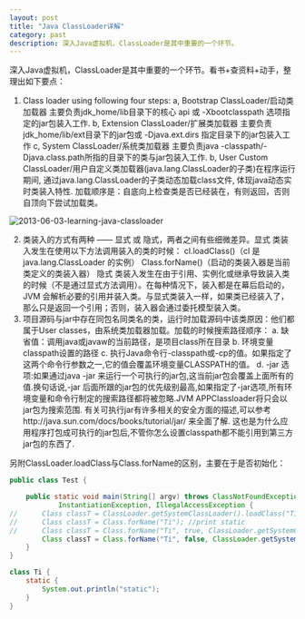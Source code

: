 ```yaml
---
layout: post
title: "Java ClassLoader详解"
category: past
description: 深入Java虚拟机，ClassLoader是其中重要的一个环节。
---
```

深入Java虚拟机，ClassLoader是其中重要的一个环节。看书&#43;查资料&#43;动手，整理出如下要点：

1. Class loader using following four steps:
a, Bootstrap ClassLoader/启动类加载器
主要负责jdk_home/lib目录下的核心 api 或 -Xbootclasspath 选项指定的jar包装入工作.
b, Extension ClassLoader/扩展类加载器
主要负责jdk_home/lib/ext目录下的jar包或 -Djava.ext.dirs 指定目录下的jar包装入工作
c, System ClassLoader/系统类加载器
主要负责java -classpath/-Djava.class.path所指的目录下的类与jar包装入工作.
b, User Custom ClassLoader/用户自定义类加载器(java.lang.ClassLoader的子类)在程序运行期间, 通过java.lang.ClassLoader的子类动态加载class文件, 体现java动态实时类装入特性.
加载顺序是：自底向上检查类是否已经装在，有则返回，否则自顶向下尝试加载类。

![2013-06-03-learning-java-classloader](//dn-johnwong.qbox.me/images/2013-06-03-learning-java-classloader.png)

2. 类装入的方式有两种 —— 显式 或 隐式，两者之间有些细微差异。显式 类装入发生在使用以下方法调用装入的类的时候：
cl.loadClass()（cl 是 java.lang.ClassLoader 的实例）
Class.forName()（启动的类装入器是当前类定义的类装入器）
隐式 类装入发生在由于引用、实例化或继承导致装入类的时候（不是通过显式方法调用）。在每种情况下，装入都是在幕后启动的，JVM 会解析必要的引用并装入类。与显式类装入一样，如果类已经装入了，那么只是返回一个引用；否则，装入器会通过委托模型装入类。
3. 项目源码与jar中存在同包名同类名的类，运行时加载源码中该类原因：他们都属于User classes，由系统类加载器加载。加载的时候搜索路径顺序：
a. 缺省值：调用java或javaw的当前路径，是项目class所在目录
b. 环境变量classpath设置的路径
c. 执行Java命令行-classpath或-cp的值。如果指定了这两个命令行参数之一,它的值会覆盖环境变量CLASSPATH的值。
d. -jar 选项:如果通过java -jar 来运行一个可执行的jar包,这当前jar包会覆盖上面所有的值.换句话说,-jar 后面所跟的jar包的优先级别最高,如果指定了-jar选项,所有环境变量和命令行制定的搜索路径都将被忽略.JVM APPClassloader将只会以jar包为搜索范围. 有关可执行jar有许多相关的安全方面的描述,可以参考http://java.sun.com/docs/books/tutorial/jar/ 来全面了解. 这也是为什么应用程序打包成可执行的jar包后,不管你怎么设置classpath都不能引用到第三方jar包的东西了.

另附ClassLoader.loadClass与Class.forName的区别，主要在于是否初始化：

```java
public class Test {

	public static void main(String[] argv) throws ClassNotFoundException,
			InstantiationException, IllegalAccessException {
//		Class classT = ClassLoader.getSystemClassLoader().loadClass("Ti"); //not print static
//		Class classT = Class.forName("Ti"); //print static
//		Class classT = Class.forName("Ti", true, ClassLoader.getSystemClassLoader()); //print static
		Class classT = Class.forName("Ti", false, ClassLoader.getSystemClassLoader()); // not print static
	}
}

class Ti {
	static {
		System.out.println("static");
	}
}
```




